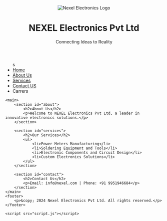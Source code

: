 <!DOCTYPE html>
<html lang="en">
<head>
    <meta charset="UTF-8">
    <meta name="viewport" content="width=device-width, initial-scale=1.0">
    <title>NEXEL Electronics Pvt Ltd</title>
    <subtitle="Connecting ideas to Reality"></sub>
    <link rel="stylesheet" href="style.css">
</head>
<body>
    <header>
        <img src="D:\NEXEL/Ne.png" alt="Nexel Electronics Logo" class="logo">
        <h1>NEXEL Electronics Pvt Ltd</h1>
        <p class="subtitle">Connecting Ideas to Reality</p>
    </header>
    <nav>
        <ul>s
            <li><a href="#home">Home</a></li>
            <li><a href="#about">About Us</a></li>
            <li><a href="#services">Services</a></li>
            <li><a href="#contact">Contact US</a></li>
            <li><a herf="#Carrers">Carrers</a></li>
        </ul>
    </nav>

    <main>
        <section id="about">
            <h2>About Us</h2>
            <p>Welcome to NEXEL Electronics Pvt Ltd, a leader in innovative electronics solutions.</p>
        </section>

        <section id="services">
            <h2>Our Services</h2>
            <ul>
                <li>Power Meters Manufacturing</li>
                <li>Soldering Equipment and Tools</li>
                <li>Electronic Components and Circuit Design</li>
                <li>Custom Electronics Solutions</li>
            </ul>
        </section>

        <section id="contact">
            <h2>Contact Us</h2>
            <p>Email: info@nexel.com | Phone: +91 9951946684</p>
        </section>
    </main>
    <footer>
        <p>&copy; 2024 Nexel Electronics Pvt Ltd. All rights reserved.</p>
    </footer>

    <script src="script.js"></script>
</body>
</html>
